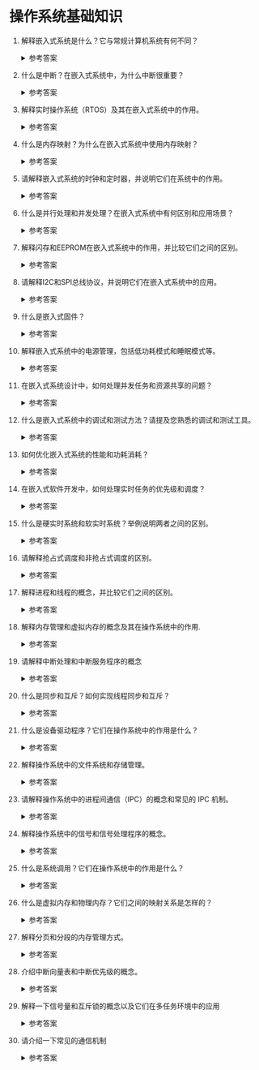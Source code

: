 操作系统基础知识
===

1. 解释嵌入式系统是什么？它与常规计算机系统有何不同？
    <details>
      <summary>参考答案</summary>

      嵌入式系统是一种专门设计用于执行特定任务的计算机系统。与常规计算机系统（如个人计算机）相比，嵌入式系统通常具有以下特点：
      1. `特定功能`：嵌入式系统是为特定的任务或应用程序而设计的，例如工业自动化、医疗设备、汽车控制系统等。它们被用于执行特定的功能，通常具有固定的硬件和软件配置。
      2. `严格的资源限制`：由于嵌入式系统通常具有较小的尺寸、较低的功耗和较有限的资源（如内存和处理能力），因此设计嵌入式系统时需要特别注意资源的优化和利用。
      3. `实时性要求`：许多嵌入式系统需要实时响应，即需要在严格的时间限制内对事件做出快速反应。这些系统通常使用实时操作系统（RTOS）来确保任务的及时执行。
      4. `硬件和软件紧密集成`：嵌入式系统中的硬件和软件通常紧密集成，以实现高效的功能。嵌入式系统可能包括专用的处理器、传感器、执行器和其他外围设备。
      5. `可靠性和稳定性`：许多嵌入式系统用于关键任务和长时间运行，因此对可靠性和稳定性有很高的要求。它们需要能够在各种环境条件下稳定运行，并保证数据的完整性和系统的可靠性。

      参考资料：
      - [Embedded Systems Tutorial](https://www.tutorialspoint.com/embedded_systems/index.htm)
      - [Difference between Computer and Embedded System](https://www.geeksforgeeks.org/difference-between-computer-and-embedded-system/)
    </details>

2. 什么是中断？在嵌入式系统中，为什么中断很重要？
    <details>
      <summary>参考答案</summary>

      中断是计算机系统中的一种机制，用于在当前执行的程序或任务被中断处理程序（Interrupt Service Routine，ISR）中断执行时，响应和处理发生的事件或信号。在嵌入式系统中，中断非常重要的原因包括：
      1. `实时响应`：嵌入式系统通常需要实时响应外部事件，如传感器输入、通信数据到达等。中断允许系统立即中断当前任务的执行，转而处理紧急事件，从而满足实时性要求。
      2. `异步处理`：中断机制可以处理异步事件，这些事件无法通过程序的顺序执行来预测。通过中断，系统可以立即响应和处理这些事件，而无需等待主程序轮询或检查。
      3. `多任务处理`：中断机制使得多个任务能够并发地运行。当一个任务被中断时，系统可以立即切换到另一个任务，并在中断处理完成后返回到中断之前的执行状态。
      4. `事件驱动`：嵌入式系统通常是事件驱动的，即通过检测和处理事件来触发特定的操作。中断机制使得系统能够及时响应和处理这些事件，从而实现事件驱动的功能。
    </details>

3. 解释实时操作系统（RTOS）及其在嵌入式系统中的作用。
    <details>
      <summary>参考答案</summary>

      实时操作系统（RTOS）是一种专门设计用于实时应用程序的操作系统。实时应用程序需要在特定的时间约束内对事件作出快速响应，因此RTOS旨在提供可靠、可预测的系统响应性能。
      RTOS在嵌入式系统中起着重要作用，因为嵌入式系统通常用于控制、监测和操作各种设备和系统。以下是RTOS在嵌入式系统中的几个关键作用：
      1. `时间管理`：RTOS通过提供任务调度和事件管理功能，确保系统中的任务按照优先级和时间要求进行合理调度。它可以分配和管理任务的处理时间，确保关键任务能够按时完成，从而满足实时性要求。
      2. `中断处理`：嵌入式系统通常依赖于硬件中断来处理外部事件。RTOS能够有效管理中断请求，及时响应和处理来自外部设备的中断，并且可以根据优先级来处理多个中断请求。
      3. `任务管理`：RTOS允许将系统功能划分为多个独立的任务，每个任务都有自己的优先级和执行时间要求。RTOS负责调度和管理这些任务，确保它们以正确的顺序和时间执行，从而实现系统的并发和实时性。
      4. `资源管理`：嵌入式系统中的资源（如处理器、内存、输入/输出等）通常是有限的。RTOS提供资源管理功能，确保不同任务之间对共享资源的访问进行合理分配和调度，以防止冲突和资源争用。
      5. `通信和同步`：RTOS提供了各种通信机制和同步原语，用于任务之间的信息交换和协调。这些机制可以包括消息队列、信号量、事件标志等，用于实现任务之间的通信和同步操作。
      6. `可靠性和容错性`：RTOS通常设计为高可靠性和容错性，以应对嵌入式系统中的错误和异常情况。它提供了错误处理机制、任务监控和故障恢复等功能，以确保系统能够在异常情况下正确运行并保持稳定性。
    </details>

4. 什么是内存映射？为什么在嵌入式系统中使用内存映射？
	  <details>
      <summary>参考答案</summary>

      内存映射是一种将物理内存或设备寄存器映射到逻辑地址空间的技术。通过内存映射，物理内存和设备寄存器被映射为逻辑地址，使得处理器和其他系统组件可以通过逻辑地址来访问它们。在嵌入式系统中使用内存映射有以下几个原因：
      1. `统一访问接口`：通过内存映射，嵌入式系统可以将外设的寄存器和物理内存映射到统一的逻辑地址空间中。这样，处理器可以使用相同的指令和地址访问这些设备，无需编写特定的设备驱动程序。这种统一的访问接口简化了系统设计和软件开发。
      2. `简化访问操作`：内存映射使得对外设寄存器的访问变得像对内存的访问一样简单。处理器可以使用读写内存的指令来读取和写入设备寄存器的值，从而简化了对外设的控制和配置。
      3. `内存保护和安全性`：内存映射可用于实现内存保护和安全性。通过将不同的内存区域映射到不同的地址空间中，并设置相应的访问权限，可以限制对某些关键数据和代码的访问。这提高了系统的安全性，并防止对内存的非法访问和修改。
      4. `虚拟内存管理`：内存映射还可用于虚拟内存管理。通过将物理内存映射到虚拟地址空间中，嵌入式系统可以实现虚拟内存的功能，包括内存分页、页面置换和内存共享等。这提供了更灵活和高效的内存管理机制，使系统能够有效地利用有限的物理内存资源。

      参考资料：
      - [Memory-mapped I/O and port-mapped I/O](https://en.wikipedia.org/wiki/Memory-mapped_I/O_and_port-mapped_I/O)
    </details>

5. 请解释嵌入式系统的时钟和定时器，并说明它们在系统中的作用。
	  <details>
      <summary>参考答案</summary>

      1. 时钟：嵌入式系统的时钟是一个基础设施，它提供了系统的时间参考。时钟可以是硬件上的晶振或其他类型的振荡器，用于生成系统的时钟信号。这个时钟信号驱动处理器、外设和其他系统组件的操作，用于同步它们的工作。时钟还用于测量时间间隔和执行时间相关的操作。
      2. 定时器：嵌入式系统的定时器是一个计数器，它在特定时间间隔内产生中断或触发事件。定时器可以设置为按固定时间间隔触发中断，也可以根据需要进行编程以满足系统需求。定时器通常具有预分频器和计数器，用于精确地控制定时器的周期和精度。
   
    </details>

6. 什么是并行处理和并发处理？在嵌入式系统中有何区别和应用场景？
	  <details>
      <summary>参考答案</summary>

      1. `并行处理(Parallel computing)`：并行处理是指同时执行多个任务或操作，利用多个处理单元（如多个处理器核心）并行地完成任务。在并行处理中，多个任务可以同时进行，每个任务由不同的处理单元处理，从而加快整体系统的处理速度。并行处理通常需要专门的硬件支持，如多核处理器或并行计算机系统。
      在嵌入式系统中，并行处理常用于需要高性能和高吞吐量的应用场景，例如图像和视频处理、信号处理和实时控制系统等。通过利用多个处理核心同时执行不同的任务，可以提高系统的实时性和响应能力。
      2. `并发处理(Concurrency)`：并发处理是指同时处理多个任务或操作，通过时间片轮转或其他调度算法，使得多个任务交替执行。在并发处理中，每个任务在时间上交替执行，虽然不能同时进行，但通过快速切换和调度，给用户一种同时执行的感觉。
      在嵌入式系统中，由于资源有限或任务优先级不同，常常需要采用并发处理的方式。例如，实时操作系统（RTOS）使用任务调度器来管理和调度多个任务，每个任务按照一定的时间片轮转方式执行。这样可以实现多个任务的同时进行，提高系统的资源利用率和任务的响应速度。

      参考资料：
      - [Parallel computing](https://en.wikipedia.org/wiki/Parallel_computing)
      - [Concurrency (computer science)](https://en.wikipedia.org/wiki/Concurrency_(computer_science))
    </details>

7. 解释闪存和EEPROM在嵌入式系统中的作用，并比较它们之间的区别。
	  <details>
      <summary>参考答案</summary>

      闪存和EEPROM（Electrically Erasable Programmable Read-Only Memory）都是在嵌入式系统中常见的非易失性存储器，它们在系统中具有不同的作用和特点。

      1. 闪存：闪存是一种非易失性存储器，常用于存储程序代码、操作系统和数据。它具有快速的读取速度和较大的存储容量，通常以块的形式进行读写操作。闪存具有擦除和编程的功能，允许数据被修改和更新。闪存通常分为 NOR Flash 和 NAND Flash 两种类型，它们在性能和应用场景上有所区别。在嵌入式系统中，闪存被广泛用于存储系统的固件、引导程序和应用程序等。它可提供长期存储和持久性的数据存储，确保系统在断电后能够保留数据和程序代码。闪存还具有较快的读取速度，支持随机访问，适用于需要频繁读取和写入数据的场景。
      2. EEPROM：EEPROM是一种电可擦除可编程只读存储器，它与闪存相似，但在擦除和编程方面更加灵活。EEPROM可以以字节的形式进行读写操作，而不需要擦除整个块。这使得EEPROM适用于频繁写入和更新数据的应用。在嵌入式系统中，EEPROM常用于存储配置数据、校准参数、设备状态和用户设置等。它可提供可编程的存储空间，允许数据在系统运行时被动态地修改和更新。由于EEPROM支持字节级的读写操作，它特别适用于存储小量数据的场景。

      区别：
      1. 存储方式：闪存以块的形式进行读写操作，而EEPROM以字节的形式进行读写操作。
      2. 擦除和编程：闪存通常需要整个块进行擦除和编程，而EEPROM可以在字节级别进行擦除和编程。
      3. 容量和性能：闪存通常具有较大的存储容量和更快的读取速度，而EEPROM容量较小且读取速度较慢。
      4. 应用场景：闪存适用于存储程序代码和大容量数据的场景，而EEPROM适用于存储配置数据和小容量数据的场景。
    </details>

8. 请解释I2C和SPI总线协议，并说明它们在嵌入式系统中的应用。
	  <details>
      <summary>参考答案</summary>

      I2C（Inter-Integrated Circuit）和SPI（Serial Peripheral Interface）是两种常用的串行通信总线协议，在嵌入式系统中具有不同的特点和应用。

      1. I2C总线协议：I2C是一种双线制的串行通信协议，由两根线组成：串行数据线（SDA）和串行时钟线（SCL）。它支持多主设备和多从设备的通信，并且可以在设备之间共享同一条总线。I2C使用主从架构，主设备负责发起通信和控制总线访问，而从设备则被动响应。
      在嵌入式系统中，I2C广泛应用于连接各种外设和传感器，例如温度传感器、加速度计、EEPROM、LCD显示屏等。I2C通信简单且灵活，适用于连接多个设备并节省引脚数量的场景。
      2. SPI总线协议：SPI是一种四线制的串行通信协议，由四根线组成：主设备输出（MOSI）、主设备输入（MISO）、时钟线（SCK）和片选线（SS）。SPI通信中，有一个主设备控制通信，可以连接多个从设备，并且每个从设备都有一个片选线用于选择通信的目标设备。
      在嵌入式系统中，SPI常用于高速数据传输和与外部设备的通信。它适用于连接各种外设，如闪存存储器、数据转换器、传感器、显示屏、无线模块等。SPI通信速度快，适合于需要高带宽和实时性的应用场景。

      参考资料：
      - [I²C](https://en.wikipedia.org/wiki/I2C)
      - [Serial Peripheral Interface](https://en.wikipedia.org/wiki/Serial_Peripheral_Interface)
    </details>

9.  什么是嵌入式固件？
    <details>
      <summary>参考答案</summary>

      1. 嵌入式固件（Firmware）是指嵌入在嵌入式系统中的软件程序或代码，用于控制和管理硬件设备的操作。它是一种针对特定硬件平台和应用需求编写的低级软件，通常以二进制形式存储在非易失性存储器（如闪存或EEPROM）中。
      2. 嵌入式固件在嵌入式系统中扮演着关键的角色，它负责控制硬件设备的功能和行为，实现系统的特定功能。嵌入式固件通常包括引导程序（bootloader）、驱动程序、实时操作系统（RTOS）、应用程序等，它们共同协同工作以实现嵌入式系统的预期功能。
      3. 嵌入式固件通常具有以下特点：
          1. 专用性：嵌入式固件是为特定的硬件平台和应用需求而设计，具有特定的功能和功能限制。
          2. 实时性：很多嵌入式系统需要实时响应和精确的控制，嵌入式固件需要满足实时性要求。
          3. 资源受限：嵌入式系统通常具有有限的处理能力、存储空间和能源，嵌入式固件需要高效地利用这些资源。
          4. 可靠性：嵌入式固件需要稳定可靠，能够长期运行且抵抗外部干扰和故障。
    
      参考资料：
      - [Firmware](https://en.wikipedia.org/wiki/Firmware)
    </details>

10. 解释嵌入式系统中的电源管理，包括低功耗模式和睡眠模式等。
    <details>
      <summary>参考答案</summary>

      在嵌入式系统中，电源管理是一种关键的技术，用于管理和控制系统的能源消耗，以提高系统的效率和延长电池寿命。其中，低功耗模式和睡眠模式是常见的电源管理技术。

      1. `低功耗模式（Low Power Mode）`: 低功耗模式是指嵌入式系统在空闲或非活动状态下切换到低功耗状态，以降低功耗并节省能源。在低功耗模式下，系统关闭或减少不必要的功能模块和外设的工作，降低时钟频率和电压，以及降低处理器的功耗等。系统在需要时可以快速恢复到正常工作状态。
      2. `睡眠模式（Sleep Mode）`: 睡眠模式是一种更低功耗的模式，用于将嵌入式系统完全或部分关闭，以最大限度地减少功耗和能源消耗。在睡眠模式下，系统关闭主要的时钟和电源，只保留必要的电路运行。通常需要外部触发或定时器来唤醒系统，从而恢复正常运行状态。
  
    </details>

11. 在嵌入式系统设计中，如何处理并发任务和资源共享的问题？
    <details>
      <summary>参考答案</summary>

      在嵌入式系统设计中，处理并发任务和资源共享的问题是非常重要的。以下是几种常见的方法和技术：
      1. `任务调度`：使用实时操作系统（RTOS）来管理和调度任务。RTOS提供了任务调度器，可以根据任务的优先级和调度策略决定任务的执行顺序。任务调度器会根据预定的调度算法将处理器时间分配给不同的任务，以实现并发执行。
      2. `同步和互斥`：使用同步机制和互斥机制来控制任务之间的访问和共享资源。常用的同步机制包括信号量（Semaphore）和事件（Event），它们可以用于任务之间的通信和同步操作。互斥机制例如互斥量（Mutex）和临界区（Critical Section），用于保护共享资源的访问，确保同时只有一个任务能够访问该资源。
      3. `中断处理`：使用中断来处理紧急事件和异步操作。中断允许系统在发生外部事件时立即响应，并暂停当前任务执行，执行中断服务程序。中断服务程序通常是短小而快速的，用于处理特定的事件或任务，并在完成后恢复原来的任务执行。
      4. `状态机设计`：使用状态机来管理并发任务和状态转换。状态机是一种有限状态机（FSM）的设计模式，通过定义状态和状态转换条件，控制任务的行为和状态切换。状态机设计可简化任务之间的协调和控制，并提高系统的可维护性。
    </details>

12. 什么是嵌入式系统中的调试和测试方法？请提及您熟悉的调试和测试工具。
    <details>
      <summary>参考答案</summary>

      以下是一些常见的嵌入式系统调试和测试方法及工具：

      1. 调试方法：
         1. 打印输出：在代码中插入调试打印语句，将变量值、状态信息等输出到终端或日志文件中，以便分析程序的执行流程和数据状态。
         2. 断点调试：使用集成开发环境（IDE）提供的调试器，在关键代码位置设置断点，以暂停程序执行并检查变量、观察内存状态等。
         3. 运行时跟踪：通过记录代码执行路径和函数调用顺序等信息，进行运行时分析和跟踪，以了解系统的行为和性能瓶颈。
         4. 仿真和模拟：使用仿真器或模拟器在主机上运行嵌入式系统，以模拟硬件环境并进行调试。
      2. 测试方法：
         1. 单元测试：对嵌入式系统中的各个模块进行独立的测试，验证其功能的正确性和边界条件的处理。
         2. 集成测试：将多个模块或组件组合在一起进行测试，确保它们能够正确地协同工作。
         3. 硬件/软件集成测试：验证嵌入式系统的硬件和软件之间的接口和交互，确保它们能够正确配合运行。
         4. 验收测试：在目标环境中对整个嵌入式系统进行全面的测试，验证其符合用户需求和规格要求。
      3. 调试和测试工具：
         1. 调试器（Debugger）：如GDB、JTAG调试器等，用于设置断点、监视变量和寄存器等，以及跟踪程序执行。
         2. 逻辑分析仪（Logic Analyzer）：用于捕获和分析嵌入式系统中的数字信号，以了解信号的时序和状态。
         3. 示波器（Oscilloscope）：用于观察和分析嵌入式系统中的模拟信号波形，以诊断和验证电路的正确性。
         4. 静态分析工具（Static Analysis Tools）：如Lint、Coverity等，用于静态代码分析，发现潜在的错误和缺陷。
         5. 单元测试框架：如Unity、CppUTest等，用于编写和执行单元测试，并生成测试报告和覆盖率分析。
    </details>

13. 如何优化嵌入式系统的性能和功耗消耗？
    <details>
      <summary>参考答案</summary>

      要优化嵌入式系统的性能和功耗消耗，可以采取以下几种方法：
      1. 优化算法和数据结构：通过优化代码中的算法和数据结构，减少系统的计算和存储需求，从而提高性能并减少功耗。使用更高效的算法和数据结构可以减少处理器的工作量和内存访问次数，从而节省能量。
      2. 优化代码实现：编写高效的代码可以减少系统的执行时间和功耗消耗。使用合适的编程技术和优化方法，如循环展开、内联函数、去除空闲代码等，可以提高代码的执行效率和功耗效率。
      3. 硬件优化：对硬件进行优化可以提高系统的性能和功耗效率。例如，选择适当的处理器和外设，设计合理的电路布局，采用低功耗组件和电源管理技术，以降低功耗消耗。
      4. 电源管理：合理的电源管理可以有效降低系统的功耗。通过使用节能模式、睡眠模式和动态电压频率调节（DVFS）等技术，根据系统负载和需求动态调整处理器的频率和电压，以实现功耗优化。
      5. 任务调度和优先级管理：使用合适的任务调度算法和优先级管理策略，确保关键任务得到及时执行，非关键任务进入低功耗状态。通过合理的任务调度和功耗管理，可以提高系统的性能和功耗效率。
      6. 性能分析和优化工具：使用性能分析工具和优化工具，如编译器的优化选项、性能分析器和能耗分析器，来评估系统的性能和功耗状况，并根据结果进行针对性的优化。
      7. 系统级优化：考虑整个系统的架构和设计，在硬件和软件层面进行综合优化。通过合理的模块划分、通信协议的优化、缓存管理和存储器优化等手段，提高系统的整体性能和功耗效率。

      优化嵌入式系统的性能和功耗消耗是一个综合考虑多个因素的过程，具体的优化方法和技术取决于具体的嵌入式系统和应用场景。
    </details>

14. 在嵌入式软件开发中，如何处理实时任务的优先级和调度？
    <details>
      <summary>参考答案</summary>

      在嵌入式软件开发中，处理实时任务的优先级和调度是确保系统能够满足实时性要求的重要部分。以下是一些常见的方法和技术：
      1. 优先级分配：为每个实时任务分配适当的优先级，根据任务的紧急程度和重要性确定其执行顺序。通常，优先级较高的任务会在优先级较低的任务之前执行。
      2. 调度算法：选择合适的调度算法来决定任务的执行顺序。常用的调度算法包括先来先服务（FCFS）、最短作业优先（SJF）、优先级调度、循环调度（Round-Robin）等。根据系统需求和任务特点选择合适的调度算法。
      3. 中断处理：对于具有实时要求的任务，使用中断来响应外部事件或触发条件。中断处理可以立即打断当前任务的执行，执行紧急的任务，然后返回原来的任务继续执行。
      4. 资源管理和互斥：确保共享资源的安全访问和避免竞争条件。使用互斥锁、信号量、事件标志等机制来实现对共享资源的互斥访问和同步。
      5. 实时任务设计：在设计实时任务时，要考虑任务的执行时间、截止期限、依赖关系等因素。确保任务能够在规定的截止期限内完成，并满足实时性要求。
      6. 性能分析和调试工具：使用性能分析工具和调试工具来监测和分析实时任务的执行情况，识别潜在的性能问题和调度延迟，并进行优化和调试。

      实时任务的优先级和调度的设计需要根据具体的系统需求和实时性要求进行权衡和选择。同时，合适的任务划分、优先级分配和调度算法的选择也取决于嵌入式系统的硬件平台和应用场景。
    </details>
  
15. 什么是硬实时系统和软实时系统？举例说明两者之间的区别。
    <details>
      <summary>参考答案</summary>

      硬实时系统和软实时系统是嵌入式系统中常用的两种实时系统类型，它们在任务处理和满足实时要求方面有一些区别。

      1. `硬实时系统（Hard Real-Time System）`：硬实时系统对任务的响应时间有严格的要求，必须在规定的时间限制内完成。在硬实时系统中，任务的截止期限是绝对的，任务必须在其截止期限之前完成，否则会导致系统的故障或错误。硬实时系统通常用于对实时性要求非常高的应用，如航空航天、医疗设备、工业控制等。__举例__：在一个飞行控制系统中，飞机需要按照严格的时间表执行各种飞行指令。例如，飞机在规定的时间内进行自动起飞、自动降落等任务。在这种情况下，任务的截止期限是绝对的，必须在预定的时间内完成，以确保飞行安全和准确性。

      2. `软实时系统（Soft Real-Time System）`：软实时系统也有实时性要求，但对任务的响应时间要求相对较宽松。在软实时系统中，任务的截止期限是相对的，如果任务没有在截止期限内完成，系统可以继续运行，但可能会导致性能下降或质量降低。软实时系统通常用于对实时性要求较低、更关注系统的效率和性能的应用，如多媒体系统、网络通信等。__举例__：在一个视频会议系统中，实时传输和显示视频是重要的，但对于视频帧的到达时间没有严格的要求。如果一个视频帧在一定时间内到达，系统可以继续播放后续的视频帧，尽管可能会导致一些视频延迟。在这种情况下，任务的截止期限是相对的，系统可以在一定程度上容忍延迟。

      总体而言，硬实时系统对任务的截止期限有严格要求，必须在规定的时间内完成，而软实时系统的任务截止期限相对宽松，任务的延迟可以被容忍。根据具体的应用需求和实时性要求，选择合适的实时系统类型非常重要。
    </details>

16. 请解释抢占式调度和非抢占式调度的区别。
    <details>
      <summary>参考答案</summary>

    </details>

17. 解释进程和线程的概念，并比较它们之间的区别。
    <details>
      <summary>参考答案</summary>

    </details>

18. 解释内存管理和虚拟内存的概念及其在操作系统中的作用.
    <details>
      <summary>参考答案</summary>

    </details>

19. 请解释中断处理和中断服务程序的概念
    <details>
      <summary>参考答案</summary>

    </details>

20. 什么是同步和互斥？如何实现线程同步和互斥？
    <details>
      <summary>参考答案</summary>

    </details>

21. 什么是设备驱动程序？它们在操作系统中的作用是什么？
    <details>
      <summary>参考答案</summary>

    </details>

22. 解释操作系统中的文件系统和存储管理。
    <details>
      <summary>参考答案</summary>

    </details>

23. 请解释操作系统中的进程间通信（IPC）的概念和常见的 IPC 机制。
    <details>
      <summary>参考答案</summary>

    </details>

24. 解释操作系统中的信号和信号处理程序的概念。
    <details>
      <summary>参考答案</summary>

    </details>

25. 什么是系统调用？它们在操作系统中的作用是什么？
    <details>
      <summary>参考答案</summary>

    </details>

26. 什么是虚拟内存和物理内存？它们之间的映射关系是怎样的？
    <details>
      <summary>参考答案</summary>

    </details>

27. 解释分页和分段的内存管理方式。
    <details>
      <summary>参考答案</summary>

    </details>

28. 介绍中断向量表和中断优先级的概念。
    <details>
      <summary>参考答案</summary>

    </details>

29. 解释一下信号量和互斥锁的概念以及它们在多任务环境中的应用
    <details>
      <summary>参考答案</summary>

    </details>

30. 请介绍一下常见的通信机制
    <details>
      <summary>参考答案</summary>

    </details>